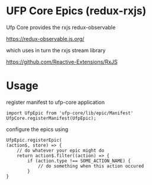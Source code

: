 # UFP Core Epics (redux-rxjs)

Ufp Core provides the rxjs redux-observable

https://redux-observable.js.org/

which uses in turn the rxjs stream library

https://github.com/Reactive-Extensions/RxJS

# Usage

register manifest to ufp-core application


    import UfpEpic from 'ufp-core/lib/epic/Manifest'
    UfpCore.registerManifest(UfpEpic);


configure the epics using

    UfpEpic.registerEpic(
    (action$, store) => {
        // do whatever your epic might do
        return action$.filter((action) => {
            if (action.type !== SOME_ACTION_NAME) {
                // do something when this action occured
            }
    }